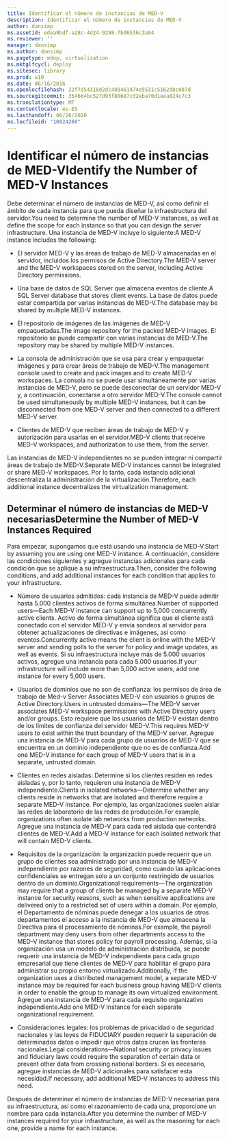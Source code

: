 ```yaml
---
title: Identificar el número de instancias de MED-V
description: Identificar el número de instancias de MED-V
author: dansimp
ms.assetid: edea9bdf-a28c-4d24-9298-7bd6536c3a94
ms.reviewer: ''
manager: dansimp
ms.author: dansimp
ms.pagetype: mdop, virtualization
ms.mktglfcycl: deploy
ms.sitesec: library
ms.prod: w10
ms.date: 06/16/2016
ms.openlocfilehash: 22f7d54318d2dc489461474e5531c5162d8c087d
ms.sourcegitcommit: 354664bc527d93f80687cd2eba70d1eea024c7c3
ms.translationtype: MT
ms.contentlocale: es-ES
ms.lasthandoff: 06/26/2020
ms.locfileid: "10824260"
---
```

# <span data-ttu-id="1d2a0-103">Identificar el número de instancias de MED-V</span><span class="sxs-lookup"><span data-stu-id="1d2a0-103">Identify the Number of MED-V Instances</span></span>


<span data-ttu-id="1d2a0-104">Debe determinar el número de instancias de MED-V, así como definir el ámbito de cada instancia para que pueda diseñar la infraestructura del servidor.</span><span class="sxs-lookup"><span data-stu-id="1d2a0-104">You need to determine the number of MED-V instances, as well as define the scope for each instance so that you can design the server infrastructure.</span></span> <span data-ttu-id="1d2a0-105">Una instancia de MED-V incluye lo siguiente:</span><span class="sxs-lookup"><span data-stu-id="1d2a0-105">A MED-V instance includes the following:</span></span>

-   <span data-ttu-id="1d2a0-106">El servidor MED-V y las áreas de trabajo de MED-V almacenadas en el servidor, incluidos los permisos de Active Directory.</span><span class="sxs-lookup"><span data-stu-id="1d2a0-106">The MED-V server and the MED-V workspaces stored on the server, including Active Directory permissions.</span></span>

-   <span data-ttu-id="1d2a0-107">Una base de datos de SQL Server que almacena eventos de cliente.</span><span class="sxs-lookup"><span data-stu-id="1d2a0-107">A SQL Server database that stores client events.</span></span> <span data-ttu-id="1d2a0-108">La base de datos puede estar compartida por varias instancias de MED-V.</span><span class="sxs-lookup"><span data-stu-id="1d2a0-108">The database may be shared by multiple MED-V instances.</span></span>

-   <span data-ttu-id="1d2a0-109">El repositorio de imágenes de las imágenes de MED-V empaquetadas.</span><span class="sxs-lookup"><span data-stu-id="1d2a0-109">The image repository for the packed MED-V images.</span></span> <span data-ttu-id="1d2a0-110">El repositorio se puede compartir con varias instancias de MED-V.</span><span class="sxs-lookup"><span data-stu-id="1d2a0-110">The repository may be shared by multiple MED-V instances.</span></span>

-   <span data-ttu-id="1d2a0-111">La consola de administración que se usa para crear y empaquetar imágenes y para crear áreas de trabajo de MED-V.</span><span class="sxs-lookup"><span data-stu-id="1d2a0-111">The management console used to create and pack images and to create MED-V workspaces.</span></span> <span data-ttu-id="1d2a0-112">La consola no se puede usar simultáneamente por varias instancias de MED-V, pero se puede desconectar de un servidor MED-V y, a continuación, conectarse a otro servidor MED-V.</span><span class="sxs-lookup"><span data-stu-id="1d2a0-112">The console cannot be used simultaneously by multiple MED-V instances, but it can be disconnected from one MED-V server and then connected to a different MED-V server.</span></span>

-   <span data-ttu-id="1d2a0-113">Clientes de MED-V que reciben áreas de trabajo de MED-V y autorización para usarlas en el servidor.</span><span class="sxs-lookup"><span data-stu-id="1d2a0-113">MED-V clients that receive MED-V workspaces, and authorization to use them, from the server.</span></span>

<span data-ttu-id="1d2a0-114">Las instancias de MED-V independientes no se pueden integrar ni compartir áreas de trabajo de MED-V.</span><span class="sxs-lookup"><span data-stu-id="1d2a0-114">Separate MED-V instances cannot be integrated or share MED-V workspaces.</span></span> <span data-ttu-id="1d2a0-115">Por lo tanto, cada instancia adicional descentraliza la administración de la virtualización.</span><span class="sxs-lookup"><span data-stu-id="1d2a0-115">Therefore, each additional instance decentralizes the virtualization management.</span></span>

## <span data-ttu-id="1d2a0-116">Determinar el número de instancias de MED-V necesarias</span><span class="sxs-lookup"><span data-stu-id="1d2a0-116">Determine the Number of MED-V Instances Required</span></span>


<span data-ttu-id="1d2a0-117">Para empezar, supongamos que está usando una instancia de MED-V.</span><span class="sxs-lookup"><span data-stu-id="1d2a0-117">Start by assuming you are using one MED-V instance.</span></span> <span data-ttu-id="1d2a0-118">A continuación, considere las condiciones siguientes y agregue instancias adicionales para cada condición que se aplique a su infraestructura.</span><span class="sxs-lookup"><span data-stu-id="1d2a0-118">Then, consider the following conditions, and add additional instances for each condition that applies to your infrastructure.</span></span>

-   <span data-ttu-id="1d2a0-119">Número de usuarios admitidos: cada instancia de MED-V puede admitir hasta 5.000 clientes activos de forma simultánea.</span><span class="sxs-lookup"><span data-stu-id="1d2a0-119">Number of supported users—Each MED-V instance can support up to 5,000 concurrently active clients.</span></span> <span data-ttu-id="1d2a0-120">Activo de forma simultánea significa que el cliente está conectado con el servidor MED-V y envía sondeos al servidor para obtener actualizaciones de directivas e imágenes, así como eventos.</span><span class="sxs-lookup"><span data-stu-id="1d2a0-120">Concurrently active means the client is online with the MED-V server and sending polls to the server for policy and image updates, as well as events.</span></span> <span data-ttu-id="1d2a0-121">Si su infraestructura incluye más de 5.000 usuarios activos, agregue una instancia para cada 5.000 usuarios.</span><span class="sxs-lookup"><span data-stu-id="1d2a0-121">If your infrastructure will include more than 5,000 active users, add one instance for every 5,000 users.</span></span>

-   <span data-ttu-id="1d2a0-122">Usuarios de dominios que no son de confianza: los permisos de área de trabajo de Med-v Server Associates MED-V con usuarios o grupos de Active Directory.</span><span class="sxs-lookup"><span data-stu-id="1d2a0-122">Users in untrusted domains—The MED-V server associates MED-V workspace permissions with Active Directory users and/or groups.</span></span> <span data-ttu-id="1d2a0-123">Esto requiere que los usuarios de MED-V existan dentro de los límites de confianza del servidor MED-V.</span><span class="sxs-lookup"><span data-stu-id="1d2a0-123">This requires MED-V users to exist within the trust boundary of the MED-V server.</span></span> <span data-ttu-id="1d2a0-124">Agregue una instancia de MED-V para cada grupo de usuarios de MED-V que se encuentra en un dominio independiente que no es de confianza.</span><span class="sxs-lookup"><span data-stu-id="1d2a0-124">Add one MED-V instance for each group of MED-V users that is in a separate, untrusted domain.</span></span>

-   <span data-ttu-id="1d2a0-125">Clientes en redes aisladas: Determine si los clientes residen en redes aisladas y, por lo tanto, requieren una instancia de MED-V independiente.</span><span class="sxs-lookup"><span data-stu-id="1d2a0-125">Clients in isolated networks—Determine whether any clients reside in networks that are isolated and therefore require a separate MED-V instance.</span></span> <span data-ttu-id="1d2a0-126">Por ejemplo, las organizaciones suelen aislar las redes de laboratorio de las redes de producción.</span><span class="sxs-lookup"><span data-stu-id="1d2a0-126">For example, organizations often isolate lab networks from production networks.</span></span> <span data-ttu-id="1d2a0-127">Agregue una instancia de MED-V para cada red aislada que contendrá clientes de MED-V.</span><span class="sxs-lookup"><span data-stu-id="1d2a0-127">Add a MED-V instance for each isolated network that will contain MED-V clients.</span></span>

-   <span data-ttu-id="1d2a0-128">Requisitos de la organización: la organización puede requerir que un grupo de clientes sea administrado por una instancia de MED-V independiente por razones de seguridad, como cuando las aplicaciones confidenciales se entregan solo a un conjunto restringido de usuarios dentro de un dominio.</span><span class="sxs-lookup"><span data-stu-id="1d2a0-128">Organizational requirements—The organization may require that a group of clients be managed by a separate MED-V instance for security reasons, such as when sensitive applications are delivered only to a restricted set of users within a domain.</span></span> <span data-ttu-id="1d2a0-129">Por ejemplo, el Departamento de nóminas puede denegar a los usuarios de otros departamentos el acceso a la instancia de MED-V que almacena la Directiva para el procesamiento de nóminas.</span><span class="sxs-lookup"><span data-stu-id="1d2a0-129">For example, the payroll department may deny users from other departments access to the MED-V instance that stores policy for payroll processing.</span></span> <span data-ttu-id="1d2a0-130">Además, si la organización usa un modelo de administración distribuida, se puede requerir una instancia de MED-V independiente para cada grupo empresarial que tiene clientes de MED-V para habilitar el grupo para administrar su propio entorno virtualizado.</span><span class="sxs-lookup"><span data-stu-id="1d2a0-130">Additionally, if the organization uses a distributed management model, a separate MED-V instance may be required for each business group having MED-V clients in order to enable the group to manage its own virtualized environment.</span></span> <span data-ttu-id="1d2a0-131">Agregue una instancia de MED-V para cada requisito organizativo independiente.</span><span class="sxs-lookup"><span data-stu-id="1d2a0-131">Add one MED-V instance for each separate organizational requirement.</span></span>

-   <span data-ttu-id="1d2a0-132">Consideraciones legales: los problemas de privacidad o de seguridad nacionales y las leyes de FIDUCIARY pueden requerir la separación de determinados datos o impedir que otros datos crucen las fronteras nacionales.</span><span class="sxs-lookup"><span data-stu-id="1d2a0-132">Legal considerations—National security or privacy issues and fiduciary laws could require the separation of certain data or prevent other data from crossing national borders.</span></span> <span data-ttu-id="1d2a0-133">Si es necesario, agregue instancias de MED-V adicionales para satisfacer esta necesidad.</span><span class="sxs-lookup"><span data-stu-id="1d2a0-133">If necessary, add additional MED-V instances to address this need.</span></span>

<span data-ttu-id="1d2a0-134">Después de determinar el número de instancias de MED-V necesarias para su infraestructura, así como el razonamiento de cada una, proporcione un nombre para cada instancia.</span><span class="sxs-lookup"><span data-stu-id="1d2a0-134">After you determine the number of MED-V instances required for your infrastructure, as well as the reasoning for each one, provide a name for each instance.</span></span>

 

 





